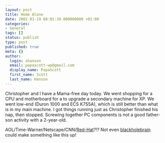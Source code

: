 ```yaml
---
layout: post
title: Home Alone
date: 2002-01-19 08:01:39.000000000 +01:00
categories:
- General
tags: []
status: publish
type: post
published: true
meta: {}
author:
  login: shanson
  email: papascott-wp@gmail.com
  display_name: PapaScott
  first_name: Scott
  last_name: Hanson
---
```

<p>Christopher and I have a Mama-free day today. We went shopping for a CPU and motherboard for a to upgrade a secondary machine for XP. We went low-end (Duron 1000 and ECS K7S5A), which is still better than what is in my main machine. I got things running just as Christopher finished his nap, then stopped. Screwing together PC components is not a good father-son activity with a 2-year-old.</p>
<p>AOL/Time-Warner/Netscape/CNN/<a href="http://www.washingtonpost.com/wp-dyn/articles/A5064-2002Jan18.html">Red-Hat</a>?!? Not even <a href="http://blackholebrain.editthispage.com/2002/01/18">blackholebrain</a> could make something like this up!</p>
